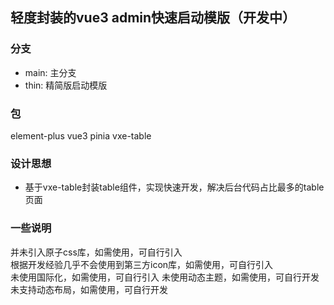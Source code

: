 ## 轻度封装的vue3 admin快速启动模版（开发中）

### 分支
- main: 主分支
- thin: 精简版启动模版
### 包
element-plus
vue3
pinia
vxe-table

### 设计思想
- 基于vxe-table封装table组件，实现快速开发，解决后台代码占比最多的table页面

### 一些说明
并未引入原子css库，如需使用，可自行引入  
根据开发经验几乎不会使用到第三方icon库，如需使用，可自行引入   
未使用国际化，如需使用，可自行引入
未使用动态主题，如需使用，可自行开发
未支持动态布局，如需使用，可自行开发
